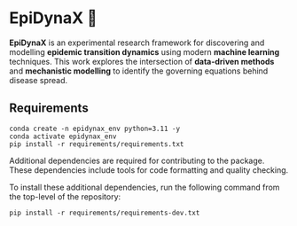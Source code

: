 # EpiDynaX 🦠

**EpiDynaX** is an experimental research framework for discovering and modelling **epidemic transition dynamics** using modern **machine learning** techniques. This work explores the intersection of **data-driven methods** and **mechanistic modelling** to identify the governing equations behind disease spread.

## Requirements

```
conda create -n epidynax_env python=3.11 -y
conda activate epidynax_env
pip install -r requirements/requirements.txt
```
Additional dependencies are required for contributing to the package. These dependencies include tools for code formatting and quality checking.

To install these additional dependencies, run the following command from the top-level of the repository:
```
pip install -r requirements/requirements-dev.txt
```
